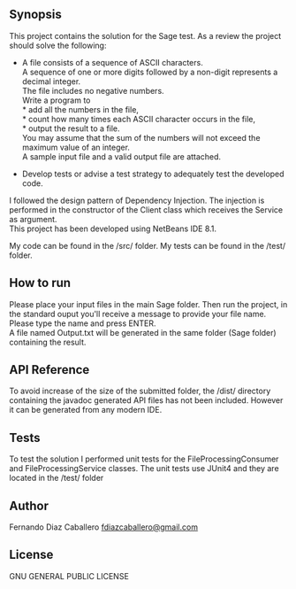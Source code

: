 ## Synopsis

This project contains the solution for the Sage test. As a review the project should solve the following:  
- A file consists of a sequence of ASCII characters.  
               A sequence of one or more digits followed by a non-digit represents a decimal integer.  
               The file includes no negative numbers.  
               Write a program to  
                               * add all the numbers in the file,  
                               * count how many times each ASCII character occurs in the file,  
                               * output the result to a file.  
               You may assume that the sum of the numbers will not exceed the maximum value of an integer.  
               A sample input file and a valid output file are attached.  
 
- Develop tests or advise a test strategy to adequately test the developed code.  

I followed the design pattern of Dependency Injection. The injection is performed in the constructor of the Client class which receives the Service as argument.  
This project has been developed using NetBeans IDE 8.1.

My code can be found in the /src/ folder. My tests can be found in the /test/ folder.

## How to run

Please place your input files in the main Sage folder. Then run the project, in the standard ouput you'll receive a message to provide your file name. Please type the name and press ENTER.  
A file named Output.txt will be generated in the same folder (Sage folder) containing the result.

## API Reference

To avoid increase of the size of the submitted folder, the /dist/ directory containing the javadoc generated API files has not been included. However it can be generated from any modern IDE.

## Tests

To test the solution I performed unit tests for the FileProcessingConsumer and FileProcessingService classes.
The unit tests use JUnit4 and they are located in the /test/ folder

## Author

Fernando Diaz Caballero fdiazcaballero@gmail.com  

## License

GNU GENERAL PUBLIC LICENSE
